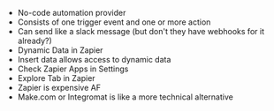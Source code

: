 - No-code automation provider
- Consists of one trigger event and one or more action
- Can send like a slack message (but don't they have webhooks for it already?)
- Dynamic Data in Zapier
- Insert data allows access to dynamic data
- Check Zapier Apps in Settings
- Explore Tab in Zapier
- Zapier is expensive AF
- Make.com or Integromat is like a more technical alternative
